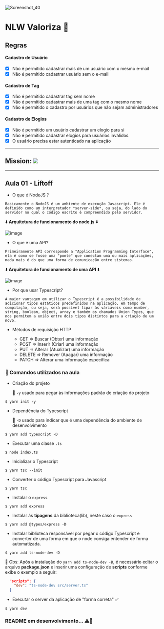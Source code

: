 ![Screenshot_40](https://user-images.githubusercontent.com/56324728/122698195-35987300-d21d-11eb-9dc5-c7cdf7550039.png)

# NLW Valoriza 🚀

## Regras

#### Cadastro de Usuário

- [x] Não é permitido cadastrar mais de um usuário com o mesmo e-mail
- [x] Não é permitido cadastrar usuário sem o e-mail

#### Cadastro de Tag

- [x] Não é permitido cadastrar tag sem nome
- [x] Não é permitido cadastrar mais de uma tag com o mesmo nome
- [x] Não é permitido o cadastro por usuários que não sejam administradores

#### Cadastro de Elogios

- [x] Não é permitido um usuário cadastrar um elogio para si
- [x] Não é permitido cadastrar elogios para usuários inválidos
- [x] O usuário precisa estar autenticado na aplicação

---
## Mission: ![](https://img.shields.io/badge/Node.js-43853D?style=for-the-badge&logo=node-dot-js&logoColor=white)

---

## Aula 01 - Liftoff

- O que é NodeJS ?

`
Basicamente o NodeJS é um ambiente de execução Javascript. Ele é definido como um interpretador *server-side*, ou seja, do lado do servidor no qual o código escrito é compreendido pelo servidor.
`

⬇️ **Arquitetura de funcionamento do node.js** ⬇️

![image](https://user-images.githubusercontent.com/56324728/122702157-287f8200-d225-11eb-9b6f-9096c4ba2e48.png)

- O que é uma API?

`
Primeiramente API corresponde a "Application Programming Interface", ela é como se fosse uma "ponte" que conectam uma ou mais aplicações, nada mais é do que uma forma de comunicação entre sistemas.
`

⬇️ **Arquitetura de funcionamento de uma API** ⬇️

![image](https://user-images.githubusercontent.com/56324728/122702746-69c46180-d226-11eb-8848-069e4e18f6ad.png)

- Por que usar Typescript?

`
A maior vantagem em utilizar o Typescript é a possibilidade de adicionar tipos estáticos predefinidos na aplicação, em tempo de compilação, ou seja, será possível tipar às váriaveis como number, string, boolean, object, array e também os chamados Union Types, que nos permitem a união entre dois tipos distintos para a criação de um novo.
`

- Métodos de requisição HTTP

   * GET    => Buscar (Obter) uma informação
   * POST   => Inserir (Criar) uma informação
   * PUT    => Alterar (Atualizar) uma informação
   * DELETE => Remover (Apagar) uma informação
   * PATCH  => Alterar uma informação específica

### 📌 Comandos utilizados na aula

- Criação do projeto

  📝 `-y` usado para pegar às informações padrão de criação do projeto

`$ yarn init -y`

- Dependência do Typescript

  📝 `-D` usado para indicar que é uma dependência do ambiente de desenvolvimento

`$ yarn add typescript -D`

- Executar uma classe `.ts`

`$ node index.ts`

- Inicializar o Typescript

`$ yarn tsc --init`

- Converter o código Typescript para Javascript

`$ yarn tsc`

- Instalar o `express`

`$ yarn add express`

- Instalar às **tipagens** da biblioteca(lib), neste caso o `express`

`$ yarn add @types/express -D`

- Instalar biblioteca responsável por pegar o código Typescript e converter de uma forma em que o node consiga entender de forma automatizada.

`$ yarn add ts-node-dev -D`

📝 Obs: Após a instalação do `yarn add ts-node-dev -D`, é necessário editar o arquivo **package.json** e inserir uma configuração de **scripts** conforme exibe o exemplo a seguir:

```json
  "scripts": {
    "dev": "ts-node-dev src/server.ts"
  }
```

- Executar o server da aplicação de "forma correta" ✅

`$ yarn dev`

### README em desenvolvimento... ⚠️🔨
